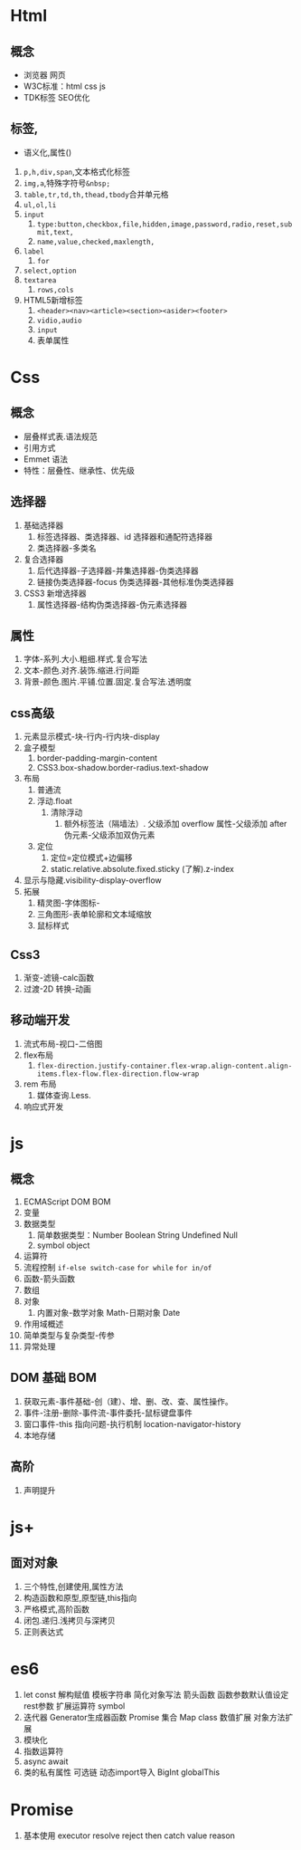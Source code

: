 # Html
## 概念
- 浏览器 网页
- W3C标准：html  css js
- TDK标签 SEO优化

## 标签,
- 语义化,属性()
1. `p,h,div,span`,文本格式化标签
2. `img,a`,特殊字符号`&nbsp;`
3. `table,tr,td,th,thead,tbody`合并单元格
4. `ul,ol,li`
5. `input`
   1. `type:button,checkbox,file,hidden,image,password,radio,reset,submit,text,	`
   2. `name,value,checked,maxlength,`
6. `label`
   1. `for`
7. `select,option`
8. `textarea`
   1. `rows,cols`
9. HTML5新增标签
   1. `<header><nav><article><section><asider><footer>`
   2. `vidio,audio`
   3. `input`
   4. 表单属性

# Css
## 概念
- 层叠样式表.语法规范
- 引用方式
- Emmet 语法
- 特性：层叠性、继承性、优先级


## 选择器
1. 基础选择器
   1. 标签选择器、类选择器、id 选择器和通配符选择器
   2. 类选择器-多类名
2. 复合选择器
   1. 后代选择器-子选择器-并集选择器-伪类选择器
   2. 链接伪类选择器-focus 伪类选择器-其他标准伪类选择器
3. CSS3 新增选择器
   1. 属性选择器-结构伪类选择器-伪元素选择器

## 属性
1. 字体-系列.大小.粗细.样式.复合写法
2. 文本-颜色.对齐.装饰.缩进.行间距
3. 背景-颜色.图片.平铺.位置.固定.复合写法.透明度

## css高级
1. 元素显示模式-块-行内-行内块-display
2. 盒子模型
   1. border-padding-margin-content
   2. CSS3.box-shadow.border-radius.text-shadow
3. 布局
   1. 普通流
   2. 浮动.float
      1. 清除浮动
         1. 额外标签法（隔墙法）. 父级添加 overflow 属性-父级添加 after 伪元素-父级添加双伪元素
   3. 定位
      1. 定位=定位模式+边偏移
      2. static.relative.absolute.fixed.sticky (了解).z-index
4. 显示与隐藏.visibility-display-overflow
5. 拓展
   1. 精灵图-字体图标-
   2. 三角图形-表单轮廓和文本域缩放
   3. 鼠标样式

## Css3
1. 渐变-滤镜-calc函数
2. 过渡-2D 转换-动画

## 移动端开发
1. 流式布局-视口-二倍图
2. flex布局
   1. `flex-direction.justify-container.flex-wrap.align-content.align-items.flex-flow.flex-direction.flow-wrap`
3. rem 布局
   1. 媒体查询.Less.
4. 响应式开发

# js
## 概念
1. ECMAScript DOM BOM
2. 变量
3. 数据类型
   1. 简单数据类型：Number	Boolean	String	Undefined	Null
   2. symbol  object
4. 运算符
5. 流程控制 `if-else switch-case` `for while` `for in/of`
6. 函数-箭头函数
7. 数组
8. 对象
   1. 内置对象-数学对象 Math-日期对象 Date
9.  作用域概述
10. 简单类型与复杂类型-传参
11. 异常处理

## DOM 基础 BOM
1. 获取元素-事件基础-创（建）、增、删、改、查、属性操作。
2. 事件-注册-删除-事件流-事件委托-鼠标键盘事件
3. 窗口事件-this 指向问题-执行机制 location-navigator-history
4. 本地存储

## 高阶
1. 声明提升


# js+

## 面对对象
1. 三个特性,创建使用,属性方法
2. 构造函数和原型,原型链,this指向
3. 严格模式,高阶函数
4. 闭包.递归.浅拷贝与深拷贝
5. 正则表达式

# es6

1. let const 解构赋值 模板字符串 简化对象写法 箭头函数 函数参数默认值设定 rest参数 扩展运算符 symbol
2. 迭代器 Generator生成器函数 Promise 集合 Map class 数值扩展 对象方法扩展
3. 模块化
4. 指数运算符
5. async await
6. 类的私有属性 可选链 动态import导入 BigInt globalThis

# Promise
1. 基本使用 executor resolve reject then catch value reason  






